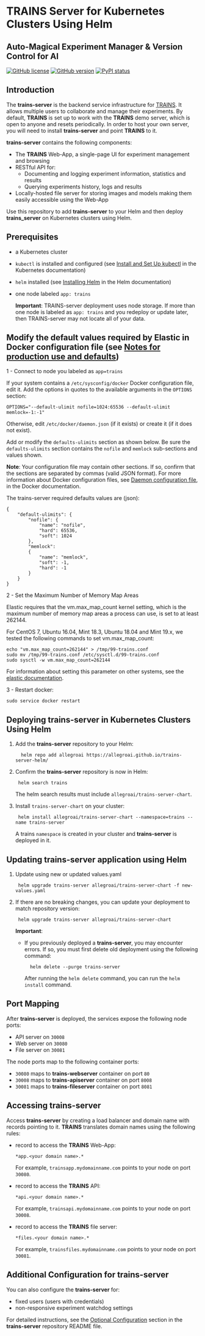 # TRAINS Server for Kubernetes Clusters Using Helm

##  Auto-Magical Experiment Manager & Version Control for AI

[![GitHub license](https://img.shields.io/badge/license-SSPL-green.svg)](https://img.shields.io/badge/license-SSPL-green.svg)
[![GitHub version](https://img.shields.io/github/release-pre/allegroai/trains-server.svg)](https://img.shields.io/github/release-pre/allegroai/trains-server.svg)
[![PyPI status](https://img.shields.io/badge/status-beta-yellow.svg)](https://img.shields.io/badge/status-beta-yellow.svg)

## Introduction

The **trains-server** is the backend service infrastructure for [TRAINS](https://github.com/allegroai/trains).
It allows multiple users to collaborate and manage their experiments.
By default, **TRAINS** is set up to work with the **TRAINS** demo server, which is open to anyone and resets periodically. 
In order to host your own server, you will need to install **trains-server** and point **TRAINS** to it.

**trains-server** contains the following components:

* The **TRAINS** Web-App, a single-page UI for experiment management and browsing
* RESTful API for:
    * Documenting and logging experiment information, statistics and results
    * Querying experiments history, logs and results
* Locally-hosted file server for storing images and models making them easily accessible using the Web-App

Use this repository to add **trains-server** to your Helm and then deploy **trains_server** on Kubernetes clusters using Helm.
 
## Prerequisites

* a Kubernetes cluster
* `kubectl` is installed and configured (see [Install and Set Up kubectl](https://kubernetes.io/docs/tasks/tools/install-kubectl/) in the Kubernetes documentation)
* `helm` installed (see [Installing Helm](https://helm.sh/docs/using_helm/#installing-helm) in the Helm documentation)
* one node labeled `app: trains`

    **Important**: TRAINS-server deployment uses node storage. If more than one node is labeled as `app: trains` and you redeploy or update later, then TRAINS-server may not locate all of your data. 
    
## Modify the default values required by Elastic in Docker configuration file (see [Notes for production use and defaults](https://www.elastic.co/guide/en/elasticsearch/reference/master/docker.html#_notes_for_production_use_and_defaults))
1 - Connect to node you labeled as `app=trains`

If your system contains a `/etc/sysconfig/docker` Docker configuration file, edit it.
Add the options in quotes to the available arguments in the `OPTIONS` section:

    OPTIONS="--default-ulimit nofile=1024:65536 --default-ulimit memlock=-1:-1"

Otherwise, edit `/etc/docker/daemon.json` (if it exists) or create it (if it does not exist).

Add or modify the `defaults-ulimits` section as shown below. Be sure the `defaults-ulimits` section contains the `nofile` and `memlock` sub-sections and values shown.

**Note**: Your configuration file may contain other sections. If so, confirm that the sections are separated by commas (valid JSON format). For more information about Docker configuration files, see [Daemon configuration file](https://docs.docker.com/engine/reference/commandline/dockerd/#daemon-configuration-file), in the Docker documentation.

The trains-server required defaults values are (json):

    {
        "default-ulimits": {
            "nofile": {
                "name": "nofile",
                "hard": 65536,
                "soft": 1024
            },
            "memlock":
            {
                "name": "memlock",
                "soft": -1,
                "hard": -1
            }
        }
    }

2 - Set the Maximum Number of Memory Map Areas

Elastic requires that the vm.max_map_count kernel setting, which is the maximum number of memory map areas a process can use, is set to at least 262144.

For CentOS 7, Ubuntu 16.04, Mint 18.3, Ubuntu 18.04 and Mint 19.x, we tested the following commands to set vm.max_map_count:

    echo "vm.max_map_count=262144" > /tmp/99-trains.conf
    sudo mv /tmp/99-trains.conf /etc/sysctl.d/99-trains.conf
    sudo sysctl -w vm.max_map_count=262144

For information about setting this parameter on other systems, see the [elastic documentation](https://www.elastic.co/guide/en/elasticsearch/reference/current/docker.html#docker-cli-run-prod-mode).

3 - Restart docker:

    sudo service docker restart
    
## Deploying trains-server in Kubernetes Clusters Using Helm 
 
1. Add the **trains-server** repository to your Helm:

         helm repo add allegroai https://allegroai.github.io/trains-server-helm/

1. Confirm the **trains-server** repository is now in Helm:

        helm search trains

    The helm search results must include `allegroai/trains-server-chart`.

1. Install `trains-server-chart` on your cluster:

        helm install allegroai/trains-server-chart --namespace=trains --name trains-server

    A  trains `namespace` is created in your cluster and **trains-server** is deployed in it.
   
        
## Updating trains-server application using Helm

1. Update using new or updated values.yaml
        
        helm upgrade trains-server allegroai/trains-server-chart -f new-values.yaml
        
1. If there are no breaking changes, you can update your deployment to match repository version:

        helm upgrade trains-server allegroai/trains-server-chart
   
   **Important**: 
        
    * If you previously deployed a **trains-server**, you may encounter errors. If so, you must first delete old deployment using the following command:
    
            helm delete --purge trains-server
            
        After running the `helm delete` command, you can run the `helm install` command.
        
## Port Mapping

After **trains-server** is deployed, the services expose the following node ports:

* API server on `30008`
* Web server on `30080`
* File server on `30081`

The node ports map to the following  container ports:

* `30080` maps to **trains-webserver** container on port `80`
* `30008` maps to **trains-apiserver** container on port `8008`
* `30081` maps to **trains-fileserver** container on port `8081`

## Accessing trains-server

Access **trains-server** by creating a load balancer and domain name with records pointing to it.
**TRAINS** translates domain names using the following rules:

* record to access the **TRAINS** Web-App:

    `*app.<your domain name>.*` 

    For example, `trainsapp.mydomainname.com` points to your node on port `30080`.

* record to access the **TRAINS** API:

    `*api.<your domain name>.*` 

    For example, `trainsapi.mydomainname.com` points to your node on port `30008`.

* record to access the **TRAINS** file server:

    `*files.<your domain name>.*` 

    For example, `trainsfiles.mydomainname.com` points to your node on port `30081`.

## Additional Configuration for trains-server

You can also configure the **trains-server** for:
 
* fixed users (users with credentials)
* non-responsive experiment watchdog settings
 
For detailed instructions, see the [Optional Configuration](https://github.com/allegroai/trains-server#optional-configuration) section in the **trains-server** repository README file.